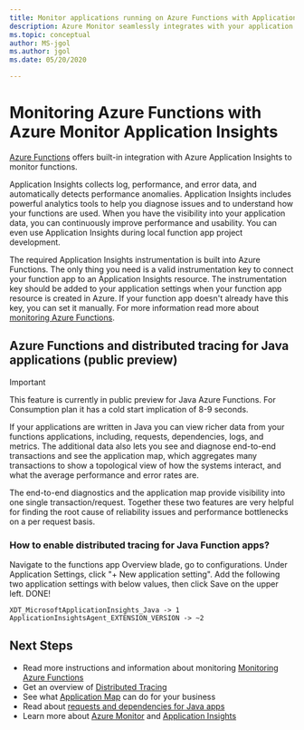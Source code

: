 ```yaml
---
title: Monitor applications running on Azure Functions with Application Insights - Azure Monitor | Microsoft Docs
description: Azure Monitor seamlessly integrates with your application running on Azure Functions, and allows you to monitor the performance and spot the problems with your apps in no time.
ms.topic: conceptual
author: MS-jgol
ms.author: jgol
ms.date: 05/20/2020

---
```


# Monitoring Azure Functions with Azure Monitor Application Insights

[Azure Functions](https://docs.microsoft.com/azure/azure-functions/functions-overview) offers built-in integration with Azure Application Insights to monitor functions. 

Application Insights collects log, performance, and error data, and automatically detects performance anomalies. Application Insights includes powerful analytics tools to help you diagnose issues and to understand how your functions are used. When you have the visibility into your application data, you can continuously improve performance and usability. You can even use Application Insights during local function app project development. 

The required Application Insights instrumentation is built into Azure Functions. The only thing you need is a valid instrumentation key to connect your function app to an Application Insights resource. The instrumentation key should be added to your application settings when your function app resource is created in Azure. If your function app doesn't already have this key, you can set it manually. For more information read more about [monitoring Azure Functions](https://docs.microsoft.com/azure/azure-functions/functions-monitoring?tabs=cmd).

## Azure Functions and distributed tracing for Java applications (public preview)


> [!IMPORTANT]
> This feature is currently in public preview for Java Azure Functions. For Consumption plan it has a cold start implication of 8-9 seconds.

If your applications are written in Java you can view richer data from your functions applications, including, requests, dependencies, logs, and metrics. The additional data also lets you see and diagnose end-to-end transactions and see the application map, which aggregates many transactions to show a topological view of how the systems interact, and what the average performance and error rates are.

The end-to-end diagnostics and the application map provide visibility into one single transaction/request. Together these two features are very helpful for finding the root cause of reliability issues and performance bottlenecks on a per request basis.

### How to enable distributed tracing for Java Function apps?

Navigate to the functions app Overview blade, go to configurations. Under Application Settings, click "+ New application setting". Add the following two application settings with below values, then click Save on the upper left. DONE!

```
XDT_MicrosoftApplicationInsights_Java -> 1
ApplicationInsightsAgent_EXTENSION_VERSION -> ~2
```

## Next Steps

* Read more instructions and information about monitoring [Monitoring Azure Functions](https://docs.microsoft.com/azure/azure-functions/functions-monitoring)
* Get an overview of [Distributed Tracing](https://docs.microsoft.com/azure/azure-monitor/app/distributed-tracing)
* See what [Application Map](https://docs.microsoft.com/azure/azure-monitor/app/app-map?tabs=net) can do for your business
* Read about [requests and dependencies for Java apps](https://docs.microsoft.com/azure/azure-monitor/app/java-in-process-agent)
* Learn more about [Azure Monitor](https://docs.microsoft.com/azure/azure-monitor/overview) and [Application Insights](https://docs.microsoft.com/azure/azure-monitor/app/app-insights-overview)